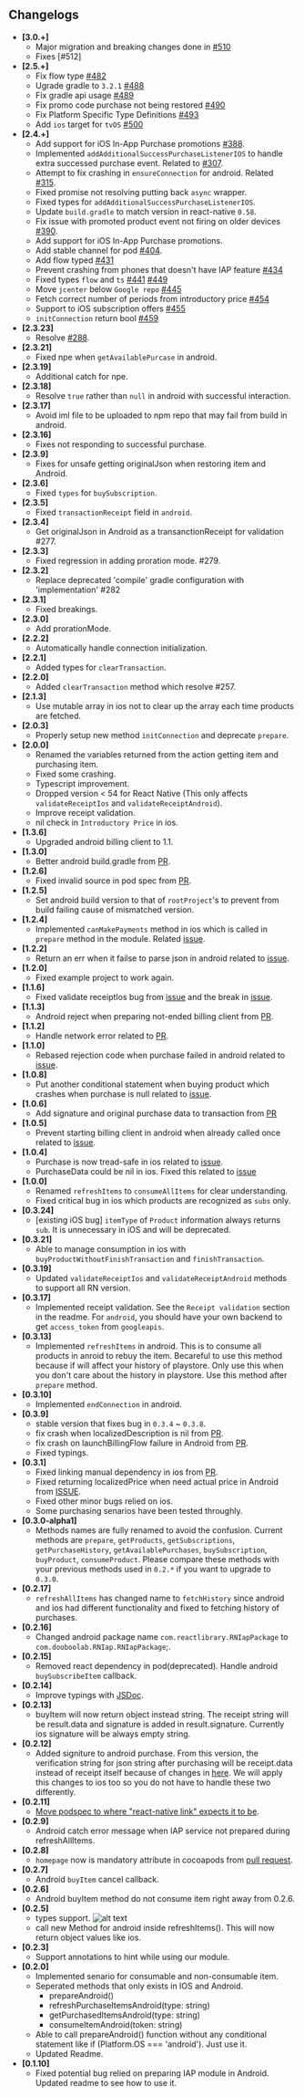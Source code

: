 ## Changelogs
- **[3.0.+]**
  + Major migration and breaking changes done in [#510](https://github.com/dooboolab/react-native-iap/pull/510)
  + Fixes [#512]
- **[2.5.+]**
  + Fix flow type [#482](https://github.com/dooboolab/react-native-iap/pull/482)
  + Ugrade gradle to `3.2.1` [#488](https://github.com/dooboolab/react-native-iap/pull/488)
  + Fix gradle api usage [#489](https://github.com/dooboolab/react-native-iap/pull/489)
  + Fix promo code purchase not being restored [#490](https://github.com/dooboolab/react-native-iap/pull/490)
  + Fix Platform Specific Type Definitions [#493](https://github.com/dooboolab/react-native-iap/pull/493)
  + Add `ios` target for `tvOS` [#500](https://github.com/dooboolab/react-native-iap/pull/500)
- **[2.4.+]**
  + Add support for iOS In-App Purchase promotions [#388](https://github.com/dooboolab/react-native-iap/pull/388).
  + Implemented `addAdditionalSuccessPurchaseListenerIOS` to handle extra successed purchase event. Related to [#307](https://github.com/dooboolab/react-native-iap/issues/307).
  + Attempt to fix crashing in `ensureConnection` for android. Related [#315](https://github.com/dooboolab/react-native-iap/issues/315).
  + Fixed promise not resolving putting back `async` wrapper.
  + Fixed types for `addAdditionalSuccessPurchaseListenerIOS`.
  + Update `build.gradle` to match version in react-native `0.58`.
  + Fix issue with promoted product event not firing on older devices [#390](https://github.com/dooboolab/react-native-iap/pull/390).
  + Add support for iOS In-App Purchase promotions.
  + Add stable channel for pod [#404](https://github.com/dooboolab/react-native-iap/issues/404).
  + Add flow typed [#431](https://github.com/dooboolab/react-native-iap/pull/431)
  + Prevent crashing from phones that doesn't have IAP feature [#434](https://github.com/dooboolab/react-native-iap/pull/434)
  + Fixed types `flow` and `ts` [#441](https://github.com/dooboolab/react-native-iap/pull/441) [#449](https://github.com/dooboolab/react-native-iap/pull/441)
  + Move `jcenter` below `Google repo` [#445](https://github.com/dooboolab/react-native-iap/pull/445)
  + Fetch correct number of periods from introductory price [#454](https://github.com/dooboolab/react-native-iap/pull/454)
  + Support to iOS subscription offers [#455](https://github.com/dooboolab/react-native-iap/pull/455)
  + `initConnection` return bool [#459](https://github.com/dooboolab/react-native-iap/pull/459)
- **[2.3.23]**
  + Resolve [#288](https://github.com/dooboolab/react-native-iap/issues/288).
- **[2.3.21]**
  + Fixed npe when `getAvailablePurcase` in android.
- **[2.3.19]**
  + Additional catch for npe.
- **[2.3.18]**
  + Resolve `true` rather than `null` in android with successful interaction.
- **[2.3.17]**
  + Avoid iml file to be uploaded to npm repo that may fail from build in android.
- **[2.3.16]**
  + Fixes not responding to successful purchase.
- **[2.3.9]**
  + Fixes for unsafe getting originalJson when restoring item and Android.
- **[2.3.6]**
  + Fixed `types` for `buySubscription`.
- **[2.3.5]**
  + Fixed `transactionReceipt` field in `android`.
- **[2.3.4]**
  + Get originalJson in Android as a transanctionReceipt for validation #277.
- **[2.3.3]**
  + Fixed regression in adding proration mode. #279.
- **[2.3.2]**
  + Replace deprecated 'compile' gradle configuration with 'implementation' #282
- **[2.3.1]**
  + Fixed breakings.
- **[2.3.0]**
  + Add prorationMode.
- **[2.2.2]**
  + Automatically handle connection initialization.
- **[2.2.1]**
  + Added types for `clearTransaction`.
- **[2.2.0]**
  + Added `clearTransaction` method which resolve #257.
- **[2.1.3]**
  + Use mutable array in ios not to clear up the array each time products are fetched.
- **[2.0.3]**
  + Properly setup new method `initConnection` and deprecate `prepare`.
- **[2.0.0]**
  + Renamed the variables returned from the action getting item and purchasing item.
  + Fixed some crashing.
  + Typescript improvement.
  + Dropped version < 54 for React Native (This only affects `validateReceiptIos` and `validateReceiptAndroid`).
  + Improve receipt validation.
  + nil check in `Introductory Price` in ios.
- **[1.3.6]**
  + Upgraded android billing client to 1.1.
- **[1.3.0]**
  + Better android build.gradle from [PR](https://github.com/dooboolab/react-native-iap/pull/213).
- **[1.2.6]**
  + Fixed invalid source in pod spec from [PR](https://github.com/dooboolab/react-native-iap/pull/212).
- **[1.2.5]**
  + Set android build version to that of `rootProject`'s to prevent from build failing cause of mismatched version.
- **[1.2.4]**
  + Implemented `canMakePayments` method in ios which is called in `prepare` method in the module. Related [issue](https://github.com/dooboolab/react-native-iap/pull/121).
- **[1.2.2]**
  + Return an err when it failse to parse json in android related to [issue](https://github.com/dooboolab/react-native-iap/pull/196).
- **[1.2.0]**
  + Fixed example project to work again.
- **[1.1.6]**
  + Fixed validate receiptIos bug from [issue](https://github.com/dooboolab/react-native-iap/issues/190) and the break in [issue](https://github.com/dooboolab/react-native-iap/pull/188).
- **[1.1.3]**
  + Android reject when preparing not-ended billing client from [PR](https://github.com/dooboolab/react-native-iap/pull/189).
- **[1.1.2]**
  + Handle network error related to [PR](https://github.com/dooboolab/react-native-iap/pull/186).
- **[1.1.0]**
  + Rebased rejection code when purchase failed in android related to [issue](https://github.com/dooboolab/react-native-iap/issues/183).
- **[1.0.8]**
  + Put another conditional statement when buying product which crashes when purchase is null related to [issue](https://github.com/dooboolab/react-native-iap/issues/177).
- **[1.0.6]**
  + Add signature and original purchase data to transaction from [PR](https://github.com/dooboolab/react-native-iap/pull/173)
- **[1.0.5]**
  + Prevent starting billing client in android when already called once related to [issue](https://github.com/dooboolab/react-native-iap/issues/152).
- **[1.0.4]**
  + Purchase is now tread-safe in ios related to [issue](https://github.com/dooboolab/react-native-iap/issues/106).
  + PurchaseData could be nil in ios. Fixed this related to [issue](https://github.com/dooboolab/react-native-iap/issues/158)
- **[1.0.0]**
  + Renamed `refreshItems` to `consumeAllItems` for clear understanding.
  + Fixed critical bug in ios which products are recognized as `subs` only.
- **[0.3.24]**
  + [existing iOS bug] `itemType` of `Product` information always returns `sub`. It is unnecessary in iOS and will be deprecated.
- **[0.3.21]**
  + Able to manage consumption in ios with `buyProductWithoutFinishTransaction` and `finishTransaction`.
- **[0.3.19]**
  + Updated `validateReceiptIos` and `validateReceiptAndroid` methods to support all RN version.
- **[0.3.17]**
  + Implemented receipt validation. See the `Receipt validation` section in the readme. For `android`, you should have your own backend to get `access_token` from `googleapis`.
- **[0.3.13]**
  + Implemented `refreshItems` in android. This is to consume all products in anroid to rebuy the item. Becareful to use this method because if will affect your history of playstore. Only use this when you don't care about the history in playstore. Use this method after `prepare` method.
- **[0.3.10]**
  + Implemented `endConnection` in android.
- **[0.3.9]**
  + stable version that fixes bug in `0.3.4` ~ `0.3.8`.
  + fix crash when localizedDescription is nil from [PR](https://github.com/dooboolab/react-native-iap/pull/112).
  + fix crash on launchBillingFlow failure in Android from [PR](https://github.com/dooboolab/react-native-iap/pull/107).
  + Fixed typings.
- **[0.3.1]**
  + Fixed linking manual dependency in ios from [PR](https://github.com/dooboolab/react-native-iap/pull/94).
  + Fixed returning localizedPrice when need actual price in Android from [ISSUE](https://github.com/dooboolab/react-native-iap/issues/86).
  + Fixed other minor bugs relied on ios.
  + Some purchasing senarios have been tested throughly.
- **[0.3.0-alpha1]**
  + Methods names are fully renamed to avoid the confusion. Current methods are `prepare`, `getProducts`, `getSubscriptions`, `getPurchaseHistory`, `getAvailablePurchases`, `buySubscription`, `buyProduct`, `consumeProduct`. Please compare these methods with your previous methods used in `0.2.*` if you want to upgrade to `0.3.0`.
- **[0.2.17]**
  + `refreshAllItems` has changed name to `fetchHistory` since android and ios had different functionality and fixed to fetching history of purchases.
- **[0.2.16]**
  + Changed android package name `com.reactlibrary.RNIapPackage` to `com.dooboolab.RNIap.RNIapPackage`;.
- **[0.2.15]**
  + Removed react dependency in pod(deprecated). Handle android `buySubscribeItem` callback.
- **[0.2.14]**
  + Improve typings with [JSDoc](https://github.com/dooboolab/react-native-iap/commit/5c91392136837a10c85c6c073cc254f4c2f98249).
- **[0.2.13]**
  + buyItem will now return object instead string. The receipt string will be result.data and signature is added in result.signature. Currently ios signature will be always empty string.
- **[0.2.12]**
  + Added signiture to android purchase. From this version, the verification string for json string after purchasing will be receipt.data instead of receipt itself because of changes in [here](https://github.com/dooboolab/react-native-iap/issues/31). We will apply this changes to ios too so you do not have to handle these two differently.
- **[0.2.11]**
  + [Move podspec to where "react-native link" expects it to be](https://github.com/dooboolab/react-native-iap/commit/6c2389719663f90de1862cf14dfd4d3e3d670d1b).
- **[0.2.9]**
  + Android catch error message when IAP service not prepared during refreshAllItems.
- **[0.2.8]**
  + `homepage` now is mandatory attribute in cocoapods from [pull request](https://github.com/dooboolab/react-native-iap/pull/21).
- **[0.2.7]**
  + Android `buyItem` cancel callback.
- **[0.2.6]**
  + Android buyItem method do not consume item right away from 0.2.6.
- **[0.2.5]**
  + types support.
    ![alt text](https://firebasestorage.googleapis.com/v0/b/bookoo-89f6c.appspot.com/o/typing%20screen%20shot.png?alt=media&token=ea2ef1f3-50af-4d9c-8388-7fd22ddc8aa0)
  + call new Method for android inside refreshItems(). This will now return object values like ios.
- **[0.2.3]**
  + Support annotations to hint while using our module.
- **[0.2.0]**
  + Implemented senario for consumable and non-consumable item.
  + Seperated methods that only exists in IOS and Android.
    - prepareAndroid()
    - refreshPurchaseItemsAndroid(type: string)
    - getPurchasedItemsAndroid(type: string)
    - consumeItemAndroid(token: string)
  + Able to call prepareAndroid() function without any conditional statement like if (Platform.OS === 'android'). Just use it.
  + Updated Readme.
- **[0.1.10]**
  + Fixed potential bug relied on preparing IAP module in Android. Updated readme to see how to use it.
